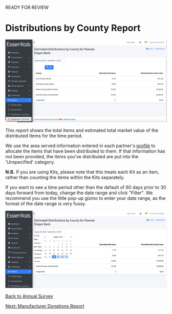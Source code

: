 READY FOR REVIEW
# Distributions by County Report


![distributions_by_county_default_view](images/reports/reports_distributions_by_county_1.png)

This report shows the total items and estimated total market value of the distributed Items for the time period.

We use the area served information entered in each partner's [profile](pm_partner_profiles.md) to allocate the items that have been distributed to them.  If that information has not been provided,  the items you've distributed are put into the 'Unspecified' category.

  
**N.B.** If you are using Kits, please note that this treats each Kit as an item,  rather than counting the items within the Kits separately.

If you want to see a time period other than the default of 60 days prior to 30 days forward from today,  change the date range and click "Filter".  We recommend you use the little pop-up gizmo to enter your date range, as the format of the date range is very fussy.

![distributions_by_county_with_date_range_gizmo](images/reports/reports_distributions_by_county_2.png)

[Back to Annual Survey](reports_annual_survey.md)

[Next: Manufacturer Donations Report](reports_manufacturers_donations.md)